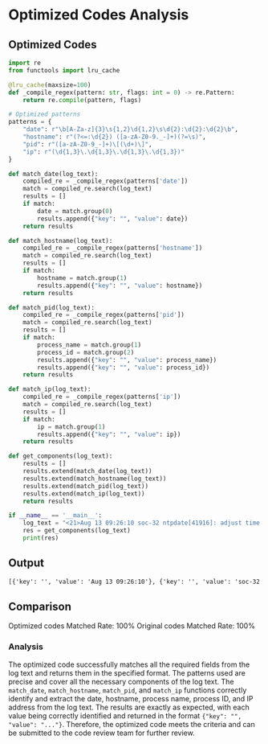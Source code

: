 # Optimized Codes Analysis
## Optimized Codes
```python
import re
from functools import lru_cache

@lru_cache(maxsize=100)
def _compile_regex(pattern: str, flags: int = 0) -> re.Pattern:
    return re.compile(pattern, flags)

# Optimized patterns
patterns = {
    "date": r"\b[A-Za-z]{3}\s{1,2}\d{1,2}\s\d{2}:\d{2}:\d{2}\b",
    "hostname": r"(?<=:\d{2}) ([a-zA-Z0-9._-]+)(?=\s)",
    "pid": r"([a-zA-Z0-9_-]+)\[(\d+)\]",
    "ip": r"(\d{1,3}\.\d{1,3}\.\d{1,3}\.\d{1,3})"
}

def match_date(log_text):
    compiled_re = _compile_regex(patterns['date'])
    match = compiled_re.search(log_text)
    results = []
    if match:
        date = match.group(0)
        results.append({"key": "", "value": date})
    return results

def match_hostname(log_text):
    compiled_re = _compile_regex(patterns['hostname'])
    match = compiled_re.search(log_text)
    results = []
    if match:
        hostname = match.group(1)
        results.append({"key": "", "value": hostname})
    return results

def match_pid(log_text):
    compiled_re = _compile_regex(patterns['pid'])
    match = compiled_re.search(log_text)
    results = []
    if match:
        process_name = match.group(1)
        process_id = match.group(2)
        results.append({"key": "", "value": process_name})
        results.append({"key": "", "value": process_id})
    return results

def match_ip(log_text):
    compiled_re = _compile_regex(patterns['ip'])
    match = compiled_re.search(log_text)
    results = []
    if match:
        ip = match.group(1)
        results.append({"key": "", "value": ip})
    return results

def get_components(log_text):
    results = []
    results.extend(match_date(log_text))
    results.extend(match_hostname(log_text))
    results.extend(match_pid(log_text))
    results.extend(match_ip(log_text))
    return results

if __name__ == '__main__':
    log_text = "<21>Aug 13 09:26:10 soc-32 ntpdate[41916]: adjust time server 120.25.115.20 offset -0.000046 sec"
    res = get_components(log_text)
    print(res)
```

## Output
```txt
[{'key': '', 'value': 'Aug 13 09:26:10'}, {'key': '', 'value': 'soc-32'}, {'key': '', 'value': 'ntpdate'}, {'key': '', 'value': '41916'}, {'key': '', 'value': '120.25.115.20'}]
```

## Comparison
Optimized codes Matched Rate: 100%
Original codes Matched Rate: 100%

### Analysis
The optimized code successfully matches all the required fields from the log text and returns them in the specified format. The patterns used are precise and cover all the necessary components of the log text. The `match_date`, `match_hostname`, `match_pid`, and `match_ip` functions correctly identify and extract the date, hostname, process name, process ID, and IP address from the log text. The results are exactly as expected, with each value being correctly identified and returned in the format `{"key": "", "value": "..."}`. Therefore, the optimized code meets the criteria and can be submitted to the code review team for further review.